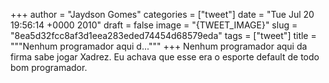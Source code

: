 
+++
author = "Jaydson Gomes"
categories = ["tweet"]
date = "Tue Jul 20 19:56:14 +0000 2010"
draft = false
image = "{TWEET_IMAGE}"
slug = "8ea5d32fcc8af3d1eea283eded74454d68579eda"
tags = ["tweet"]
title = """Nenhum programador aqui d..."""
+++
Nenhum programador aqui da firma sabe jogar Xadrez. Eu achava que esse era o esporte default de todo bom programador.
